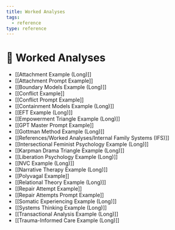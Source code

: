 ```yaml
---
title: Worked Analyses
tags:
  - reference
type: reference
---
```

# 🧪 Worked Analyses

- [[Attachment Example (Long)]]
- [[Attachment Prompt Example]]
- [[Boundary Models Example (Long)]]
- [[Conflict Example]]
- [[Conflict Prompt Example]]
- [[Containment Models Example (Long)]]
- [[EFT Example (Long)]]
- [[Empowerment Triangle Example (Long)]]
- [[GPT Master Prompt Example]]
- [[Gottman Method Example (Long)]]
- [[References/Worked Analyses/Internal Family Systems (IFS)]]
- [[Intersectional Feminist Psychology Example (Long)]]
- [[Karpman Drama Triangle Example (Long)]]
- [[Liberation Psychology Example (Long)]]
- [[NVC Example (Long)]]
- [[Narrative Therapy Example (Long)]]
- [[Polyvagal Example]]
- [[Relational Theory Example (Long)]]
- [[Repair Attempt Example]]
- [[Repair Attempts Prompt Example]]
- [[Somatic Experiencing Example (Long)]]
- [[Systems Thinking Example (Long)]]
- [[Transactional Analysis Example (Long)]]
- [[Trauma-Informed Care Example (Long)]]
